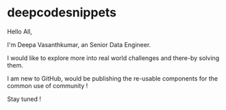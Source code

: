 # deepcodesnippets

Hello All, 

I'm Deepa Vasanthkumar, an Senior Data Engineer. 

I would like to explore more into real world challenges and there-by solving them.


I am new to GitHub, would be publishing the re-usable components for the common use of community !

Stay tuned !
